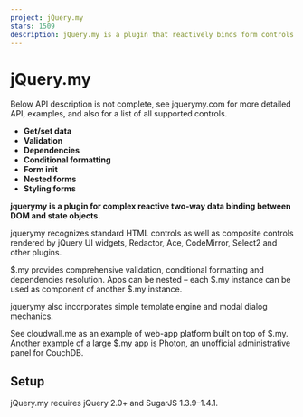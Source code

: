 ```yaml
---
project: jQuery.my
stars: 1509
description: jQuery.my is a plugin that reactively binds form controls with js data structures.
---
```


jQuery.my
=========

Below API description is not complete, see jquerymy.com for more detailed API, examples, and also for a list of all supported controls.

-   **Get/set data**
-   **Validation**
-   **Dependencies**
-   **Conditional formatting**
-   **Form init**
-   **Nested forms**
-   **Styling forms**

**jquerymy is a plugin for complex reactive two-way data binding between DOM and state objects.**

jquerymy recognizes standard HTML controls as well as composite controls rendered by jQuery UI widgets, Redactor, Ace, CodeMirror, Select2 and other plugins.

$.my provides comprehensive validation, conditional formatting and dependencies resolution. Apps can be nested – each $.my instance can be used as component of another $.my instance.

jquerymy also incorporates simple template engine and modal dialog mechanics.

See cloudwall.me as an example of web-app platform built on top of $.my. Another example of a large $.my app is Photon, an unofficial administrative panel for CouchDB.

Setup
-----

jQuery.my requires jQuery 2.0+ and SugarJS 1.3.9–1.4.1.

<script src\="/js/sugar.min.js"\></script\>
<script src\="/js/jquery.min.js"\></script\>
<script src\="/js/jquerymy.min.js"\></script\>

$.my can can be installed from npm – `npm install jquerymy`, same for bower.

Quick start
-----------

var person\={};
var manifest \= {
  'data': { name:'', metrics:{ age:'' }},
  'init': function ($node, formRuntimeObj) {
    $node.html(
      '<div><input id='name' type\='text' /\></div\>' +
      '<div\><input id\='age' type\='number' /\></div\>'
    );
  },
  'ui':{
    '#name': { bind: 'name' },
    '#age' : { bind: 'metrics.age' }
  }
};
// Init $.my
$('#form').my(manifest, person);

Now form inputs are filled with init values and any interaction with controls immediately mutates `person` object. Dot notation of deep-level bindings is just syntax sugar. It also can be used with arrays in style like `someArray.1`.

First param passed to $.my is denoted below as **manifest**.

Retrieving and updating data
----------------------------

**To get** form data just read value of the `person` variable or read `$('#form').my('data')`. Second way is good if $.my was initialized without any init value passed.

**To put** new data into already initialized instance of $.my call `$('#form').my('data', {name: 'Mike'})`. Note you can update data partially. Form is redrawn and revalidated after applying new data .

More complex data bind
----------------------

The `.bind` property can be defined as a bi-directional function. It receives entire data object and new value as params. If `null` is passed function must only return value for DOM control, otherwise function must put value into data object and then return value for DOM.

So the `bind` function implements both getter and setter depending on value passed.

$('#form').my({
  ui:{
    '#name': 'name',
    '#age' : {
      bind: function (data, value, $control) {
        if (value != null) data.metrics.age \= value; 
        return data.metrics.age \= 
          (data.metrics.age + '').replace(/\\D/g,'');
      }
    }
  }
}, person);

Note bind function in example does not allow to put anything than number. Pressing non-num key will does nothing with input, non-num chars are stripped immediately.

Third param `$control` is jQuery reference to the control being processed, it can be useful for navigating over form. Calling `$control.my('find', '#name')` returns `#name` control for example.

Validation
----------

There are several ways to validate data received from control. Validator can be a regexp or a function. Functions unlike regexps can return custom error messages depending on value being checked. Check is performed just _before_ executing `.bind`.

If value is incorrect `.my-error` class is applied to the closest DOM container of the control, otherwise this style rule is removed.

If control is not interactive – we bind some data with `<div>` element for example – `.my-error` class is applied to the element itself, not container.

#### RegExp validation

$('#form').my({
  ui:{
    '#name': { 
      bind: 'name', 
      check:/^\[a-z\]{10}$/i,
      error:'10 latin chars' // Optional
    },
    '#age':  { bind: 'metrics.age' }
  }
});

If user puts something different than 10-letter combination into `#name` input, the `class` attribute of the parent `<div>` is set to `.my-error`.

#### Validating with function

Validator function receives same params as `.bind` but executed before bind. Validator must return error message string – or empty string if value is ok.

Unlike `.bind` validator is never called with `value` equal to `null`, it always receives real value.

$('#form').my({
  data:{/\*...\*/},
  init: function ($node){/\*...\*/},
  ui:{
    '#name': {       
      'bind': 'name', 
      'check': function (data, value, $control) {
        if (value.length \> 20) return 'Too long name'; 
        if (!/^\[a-z\]+$/.test(value)) return 'Only letters allowed'; 
        return '';
      }      
    },
    '#age': 'age'
  }
});

Messages returned by validator are put into DOM element with class `.my-error-tip`, which must be located inside the control’s container. So to make messages visible you must explicitly add this element into html. If no such element found error message will be added as `title` attribute to the control itself. If the control has own `title`, its value is stashed until error corrected.

<div\>
  <input id\="name" type\="text" />
  <span class\="my-error-tip"\></span\>
</div\>

#### Checking entire form has no errors

`$('#form').my('errors')` returns an object which keys are invalid fields, and values are error messages. If all fields are ok, `{}` is returned. If form has children forms, their errors are mapped to appropriate branch.

To spot whether entire data is valid call `$('#form').my('valid')`, which returns `true` is everything is ok.

Dependencies
------------

Let it be a form that calculates product of two values. We need to recalculate product each time any of factors changes.

$('#form').my({
  data:{ num1:'10', num2:'1.5' },
  init: function ($node){/\*...\*/},
  ui:{
    '#factor1': 'num1', 
    '#factor2': 'num2',
    '#product': {
      bind: function (data) {
        return data.num1 \* data.num2;
      },
      watch: '#factor1,#factor2' //shorthand for \['#factor1', '#factor2'\]
    }
  }
});

Product is not mapped to data – `.bind` function does not save anything. It only returns value to put in `#product` DOM element. Every time `#factor1` or `#factor2` receive input `#product` is recalculated.

There is another syntax to define dependencies.

$('#form').my({
  ui:{
    '#factor1': {
      bind: 'num1', 
      recalc: '#product'
    },
    '#factor2': 'num2',
    '#product': {
      bind: function (data) {return data.num1 \* data.num2},
      watch: '#factor2'
    }
  }
});

It behaves the same way. Note that `.recalc` is processed prior to `.watch`. So if a field depends on some other fields via both `.recalc` and `.watch` attributes, recalcs go first.

Loop dependencies are resolved correctly.

Conditional formatting and disabling
------------------------------------

$.my can apply different classes depending on data object state.

$('#form').my({
  ui:{
    '#name': {       
      bind: 'name', 
      recalc: '#age',
      css: {
        'orange':/^.{10}$/
      }  
    },
    '#age': {
      bind: 'age',
      css:{
        ':disabled': function (data, value) {
          return data.name.length \== 0;
        }
      }
    }
  }
});

Here if `#name` is exactly 10 chars, its container will receive class `orange`. If value doesn't match regexp then class `orange` is removed.

Input `#age` depends on value of `#name` field and is disabled if `data.name` is empty.

Conditional formatting over appropriate field is applied after `.check` and `.bind`.

Init functions
--------------

#### Preparing form during initialization

$('#form').my({
  data: { range: \[30, 70\] },
  init: function ($node) {
    $node.html('<input id="range" />')
  },
  ui:{
    '#range': {   
      init: function ($control) {
        $control.slider(range: true, min: 0, max: 100);
      },  
      bind: 'range'
    }
  }
});

Here we apply jQuery.UI Slider plugin over `#range` control. Data attribute `range` will receive array of two values – slider start and stop. On start control will be set to 30–70 range.

Certainly HTML carcass itself can be generated using `init` function, placed as child of manifest's root – as in above example.

#### Async init

To become async `.init` function must return promise of any sort (so-called ‘then-able’). Initialization sequence continues when the promise is resolved. If app promise is rejected, entire sequence also fails.

$('#form')
.my({
  data: { name:'' },
  init: function ($node, runtime) {
    var promise \= $.ajax({
      url:'http://some.url'
    }).then(function (res) {
      // We received response, gen form HTML
      $node.html('<input id="name" type="text"/>')
      // Assume res is string, mount default data
      runtime.data.name \= res;
    });
    
    return promise;
  },
  ui:{'#name': 'name'}
})
.then(function (data){
  // Do something when form init finished 
})
.fail(function(errMessage) {
  // Do something if init failed
});

jQuery AJAX implementation returns promise, so we may return `$.ajax` result directly. When data is received promise is resolved and initialization continues. When it is finished, promise returned by $.my is resolved with form’s `.data`.

Nested and repeated forms
-------------------------

Each DOM node which was instantiated with $.my can act as a single control for some parent $.my form. DOM node `#child` is instantiated with own manifest in example.

$('#form')
.my({
  data: { name:'' , child:{}},
  init: function ($node, runtime) {
    //Draw HTML
  },
  ui:{
    '#name': 'name',
    '#child' :{
      bind:'child', 
      check:true,    //ensures child’s errors invalidate parent
      manifest:{
        data:{/\* child’s data struct \*/},
        init:{/\* child’s init, can be async \*/},
        ui:{ /\* child’s ui \*/}
      }
    }
  }
})

**To build list of nested forms** just bind it with array. Below example builds list of similar array elements.

$('#form')
.my({
  data: { name:'' , child:\[ /\* array of elts \*/\]},
  init: function ($node, runtime) {
    //Draw HTML
  },
  ui:{
    '#name': 'name',
    '#child' :{
      bind:'child', 
      check:true,
      list:'<div class="someClass"></div>',   //optional
      init: function ($list) {        //optional
        // Makes list items sortable by drag 
        // and drop, jQuery UI plugin required
        $list.sortable();
      },
      manifest:{
        data:{/\* child’s data struct \*/},
        init:{/\* child’s init, can be async \*/},
        ui:{ /\* child’s ui \*/}
      },
      
    }
  }
})

Tuning behavior
---------------

#### Events

$.my understands many types of controls and automatically selects appropriate event handler(s) to provide real-time binding. It’s a kind of device driver for different plugins and conventional HTML inputs or noninteractive elements.

But sometimes you need no realtime response – in case of buttons or links for example. Bind function must be executed only when button is really clicked, not while initializing.

$('#form').my({
  ui:{
    '#button': {       
      bind: function (data, value) {
        if (value != null) {
          //do something
        }
      }, 
      events: 'click,dblclick'  
    }
  }
});

The `events` attribute here defines that bind executed after click or doubleclick events on `#button` element. Note `.bind` returns `undefined` here – this syntax allows us to keep control's content intact.

#### Delays

There are several cases bind function must have kind of an anti-jitter. If control is jQuery.UI Slider or conventional HTML5 `<input type="range">` it’s reasonable to exec `.bind` when slider stops. Complex bind function executed every pixel slider moves can be real CPU and RAM hog.

$('#form').my({
  ui:{
    '#slider': {       
      bind: function (data, val) { /\* do somth\*/ }, 
      delay: 150  
    }
  }
});

In this example `.bind` starts only after last event within 150ms. If change events are raised more often then one in 150ms, they are supressed. See live demo – its much more clear than description.

Reusable code snippets
----------------------

Some functions or fields inside manifest can contain code with matching fragments. It can be same regexps for different fields, or some dictionaries used here and there etc. They can be stored at manifest's root and acessed from `ui` section members by reference.

$('#form').my({
  NumCheck:/^\\d+$/,
  ForbiddenPasswords:\['123','qwerty'\],
  ui:{
    '#num': {   
      bind:  'num',
      check: 'NumCheck'
    },
    '#pwd':{
      bind:  'password',
      check: function (data, value) {
        var pwdList \= this.ForbiddenPasswords;
        if (pwdList.indexOf(value) \== \-1) return 'Too simple password!';
        return '';
      }
    }
  },
  SomeFunction: function () { // bound, this points to the runtime }
});

Not only checks but every function defined in `.ui` section receives `this` pointing to runtime manifest. Functions located on the first level of manifest (`SomeFunction` in example above) also receive `this` pointing to runtime.

Manifest delivery
-----------------

There is built-in method to convert manifest with functions and regexps into conventional JSON. It’s useful for on-demand manifest delivery using ajax calls. `$.my.tojson(manifest)` returns correct JSON-encoded string with all functions and regexps converted to strings.

This approach is used in CouchDB to store internal functions as JSON docs. It’s quite simple and straightforward.

```
$.my.tojson({
  a:function(){}, 
  b:/./
})  
>> '{"a":"function (){}", "b":"new RegExp(/./)"}'
```

Method `$.my.fromjson(someJSON)` unwinds encoded functions and regexps into full-featured code.

There is no need to decipher encoded manifests before passing them to $.my – they are unwound automatically.

Styling forms
-------------

Manifest can have `style` property which defines hierarchy of css rules for a form instance. Rules can be both static and dynamic, recalculated on window resize or by command.

{
  id:    'ManifestId',
  data:  {...},
  init:  function(){...},
  ui:    {...},
  style: {
    ' .red': 'color:#c02',
    ' .item':{
      ' .name': 'font-size:110%',
      ' .user': function ($form, form) {
        if ($form.width() < 500) return 'display:none';
        return 'font-size:80%';
      }
    },
    ' h2,h3':{
      '':          'font-weight:bold'
      '.light':    'font-weight:normal',
      '>img.icon': 'width:24px;'
    }
  }
}

Syntax is more or less straightforward. Note spaces before most rules. Above example will be rendered in two `<style>` sections.

<style id\="my-manifest-abc123def"\>
  .my-manifest-abc123def .red:{color:#c02}
  .my-manifest-abc123def .item .name {font-size:110%}
  .my-manifest-abc123def .h2 {font-weight:bold}
  ...
</style\>
<style id\="my-form-098fea432"\>
  .my-form-098fea432 .item .user:{display:none}
</style\>

First is static and generated from string definitions. If manifest – like in example – has `id`, this `<style>` section generated only once regardless of number of manifest instances running. When last instance dies, this section will be removed.

Second `<style>` section is unique for each manifest’s instance and is generated from rules, defined with functions. They can tune rules according to form size or init data. In example if container is too narrow, no `.user` is shown.

Style section is evaluated before init to ensure init see real geometry of objects it puts to the page.

Settings
--------

Below parameters of $.my instance can be tuned for an entire form:

var manifest \= {
  params:{
    delay: 0,    //global anti-jitter delay, can be overriden
    depth: 2,    //depth of chained/looped recalc resolution
    errorTip: '.my-error-tip',    //jQuery selector for error msg
    errorCss: 'my-error'      //class to mark invalid controls
  },
  data: {...},
  init: function ($form) {...},
  ui:{...}
};

Full set of settings is quite long, they are listed and explained at jquerymy.com/api.html

Compatibility
-------------

Works fine on IE11+ and other browsers. Earlier IE are also supported, but apps require thorough testing and optimizations to avoid lags.
